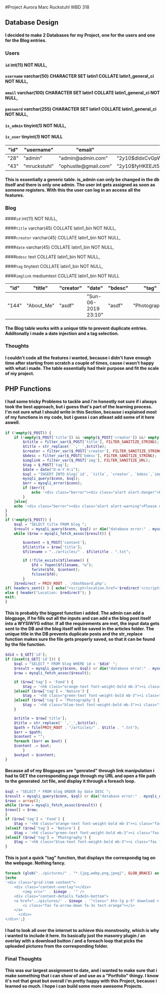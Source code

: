 #Project Aurora Marc Ruckstuhl WBD 318

## Database Design

#### I decided to make 2 Databases for my Project, one for the users and one for the Blog entries.

### Users

#### `id` int(11) NOT NULL,

#### `username` varchar(50) CHARACTER SET latin1 COLLATE latin1_general_ci NOT NULL,

#### `email` varchar(100) CHARACTER SET latin1 COLLATE latin1_general_ci NOT NULL,

#### `password` varchar(255) CHARACTER SET latin1 COLLATE latin1_general_ci NOT NULL,

#### `is_admin` tinyint(1) NOT NULL,

#### `is_user` tinyint(1) NOT NULL

| "id" | "username"   | "email"               | "password"                                                       | "is_admin" | "is_user" |
| ---- | ------------ | --------------------- | ---------------------------------------------------------------- | ---------- | --------- |
| "28" | "admin"      | "admin@admin\.com"    | "$2y$10\$dldxCvGpW3iaCL6oaPwuPeWOD06Ps40UhYI8pG7RpJxfza4wEilNO"  | "1"        | "0"       |
| "43" | "mruckstuhl" | "ophustle@gmail\.com" | "$2y$10\$fyHKEEJt5J/f9ctXHAnBqu9/zxxRqydTuKO\.0rtaldG6IcQ81b2Qe" | "0"        | "1"       |

#### This is essentially a generic table. is_admin can only be changed in the db itself and there is only one admin. The user int gets assigned as soon as someone registers. With this the user can log in an access all the features.

### Blog

####`id` int(11) NOT NULL,

####`title` varchar(45) COLLATE latin1_bin NOT NULL,

####`creator` varchar(45) COLLATE latin1_bin NOT NULL,

####`date` varchar(45) COLLATE latin1_bin NOT NULL,

####`bdesc` text COLLATE latin1_bin NOT NULL,

####`tag` tinytext COLLATE latin1_bin NOT NULL,

####`imglink` mediumtext COLLATE latin1_bin NOT NULL

| "id"  | "title"    | "creator" | "date"                | "bdesc" | "tag"         | "imglink"                                                                                         |
| ----- | ---------- | --------- | --------------------- | ------- | ------------- | ------------------------------------------------------------------------------------------------- |
| "144" | "About_Me" | "asdf"    | "Sun\-06\-2019 23:10" | "asdf"  | "Photography" | "https://horizon\-media\.s3\-eu\-west\-1\.amazonaws\.com/s3fs\-public/field/image/ecosystem\.jpg" |

#### The Blog table works with a unique title to prevent duplicate entries. Additonally i made a date injection and a tag selection.

### Thoughts

#### I couldn't code all the features i wanted, because i didn't have enough time after starting from scratch a couple of times, cause i wasn't happy with what i made. The table essentially had their purpose and fit the scale of my project.

## PHP Functions

#### I had some tricky Problems to tackle and i'm honestly not sure if i always took the best approach, but i guess that's part of the learning process. I'm not sure what I should write in this Section, because i explained most of my functions in my code, but i guess i can atleast add some of it here aswell.

```php
if (!empty($_POST)) {
    if (!empty($_POST['title']) && !empty($_POST['creator']) &&! empty($_POST['bdesc']) && !empty($_POST['img']) && !empty($_POST['content'])) {
        $ctitle = filter_var($_POST['title'], FILTER_SANITIZE_STRING);
        $title = str_replace(' ','_',$ctitle);
        $creator = filter_var($_POST['creator'], FILTER_SANITIZE_STRING);
        $bdesc = filter_var($_POST['bdesc'], FILTER_SANITIZE_STRING);
        $imglink = filter_var($_POST['img'], FILTER_SANITIZE_URL);
        $tag = $_POST['tag'];
        $date = date("D-m-Y H:i");
        $sql = "INSERT INTO blog(`id`, `title`, `creator`, `bdesc`,`imglink`,`tag`, `date`) VALUES (NULL, '$title', '$creator','$bdesc','$imglink','$tag','$date')";
        mysqli_query($conn, $sql);
        $err = mysqli_error($conn);
        if ($err){
            echo '<div class="berror"><div class="alert alert-danger">Blog entry with this title already exsists!</div></div>';
        }
    }else{
    echo '<div class="berror"><div class="alert alert-warning">Please make sure to fill out all the fields!</div></div>';
}
}
if (!empty($_POST)) {
    $sql = "SELECT title FROM blog ";
    $result = mysqli_query($conn, $sql) or die("database error:" . mysqli_error($conn));
    while ($row = mysqli_fetch_assoc($result)) {

        $content = $_POST['content'];
        $filetitle = $row['title'];
        $filename = "../articles/" . $filetitle . ".txt";

        if (!file_exists($filename)) {
            $fd = fopen($filename, "w");
            fwrite($fd, $content);
            fclose($fd);
        }
    }$redirect = PRIV_ROOT . '/dashboard.php';
if( headers_sent() ) { echo("<script>location.href='$redirect'</script>"); }
else { header("Location: $redirect"); }
exit;
}
```

#### This is probably the biggest function i added. The admin can add a blogpage, if he fills out all the inputs and can add a the blog post itself into a WYSIWYG editor. If all the requirements are met, the input data gets sent to the DB and the blog itself will be saved in the articles folder. The unique title in the DB prevents duplicate posts and the str_replace function makes sure the file gets properly saved, so that it can be found by the file function.

```php
$did = $_GET['id'];
if (isset($_GET['id'])) {
    $sql = "SELECT * FROM blog WHERE id = '$did' ";
    $result = mysqli_query($conn, $sql) or die("database error:" . mysqli_error($conn));
    $row = mysqli_fetch_assoc($result);

    if ($row['tag'] = 'Food') {
        $tag = '<h6 class="orange-text font-weight-bold mb-3"><i class="fas fa-utensils pr-2"></i>Food</h6>';
    }elseif ($row['tag'] = 'Nature') {
        $tag = '<h6 class="green-text font-weight-bold mb-3"><i class="fas fa-tree pr-2"></i>Nature</h6>';
    }elseif ($row['tag'] = 'Photography') {
        $tag = '<h6 class="blue-text font-weight-bold mb-3"><i class="fas fa-camera-retro pr-2"></i></i>Photography</h6>';
    }

    $ctitle = $row['title'];
    $title = str_replace(' ','_',$ctitle);
    $path = file(PRIV_ROOT . "/articles/" . $title . ".txt");
    $arr = $path;
    $content = "";
    foreach ($arr as $out) {
    $content .= $out;
        }
    $output = $content;
}
```

#### Because all of my Blogpages are "genrated" through link manipulation i had to GET the corresponding page through my URL and open a file path to the generated .txt file, and display it through a foreach loop.

```php
$sql = "SELECT * FROM blog ORDER by date DESC ";
$result = mysqli_query($conn, $sql) or die("database error:" . mysqli_error($conn));
$rows = array();
while ($row = mysqli_fetch_assoc($result)) {
$rows[] = $row;
}
if ($row['tag'] = 'Food') {
    $tag = '<h6 class="orange-text font-weight-bold mb-3"><i class="fas fa-utensils pr-2"></i>Food</h6>';
}elseif ($row['tag'] = 'Nature') {
    $tag = '<h6 class="green-text font-weight-bold mb-3"><i class="fas fa-tree pr-2"></i>Nature</h6>';
}elseif ($row['tag'] = 'Photography') {
    $tag = '<h6 class="blue-text font-weight-bold mb-3"><i class="fas fa-camera-retro pr-2"></i></i>Photography</h6>';
}
```

#### This is just a quick "tag" function, that displays the correspondig tag on the webpage. Nothing fancy.

```php
foreach (glob("../pictures/" . "*.{jpg,webp,png,jpeg}", GLOB_BRACE) as $image)
{echo
'<div class="grid-item content">
    <div class="content-overlay"></div>
        <img src="' . $image . '" />
    <div class="content-details fadeIn-bottom">
    <a href="../pictures/' . $image . '"class=" btn-lg p-5" download >
        <i class="fas fa-arrow-down fa-3x tect-orange"></i>
    </a>
      </div>
</div>';}
```

#### I had to look all over the internet to achieve this monstrosity, which is why i wanted to include it here. Its basically just the masonry plugin / an overlay with a download button / and a foreach loop that picks the uploaded pictures from the corresponding folder.

### Final Thoughts

#### This was our largest assignment to date, and i wanted to make sure that i make something that i can show of and use as a "Portfolio" thingy. I know it's not that great but overall i'm pretty happy with this Project, because i learned so much. I hope i can build some more awesome Projects.
